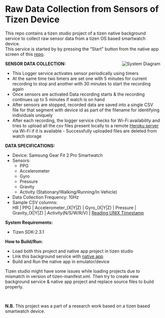 # Raw Data Collection from Sensors of Tizen Device 
This repo contains a tizen studio project of a tizen native background service to collect raw sensor data from a tizen OS based smartwatch device.  
This service is started by by pressing the “Start” button from the native app screen of this [repo](https://github.com/Subangkar/Gear-Fit-2-Sensor-Raw-Data-Sync).  
  
[<img align="right" alt="System Diagram" src="https://i.ibb.co/xqPthDP/image.png" />](https://i.ibb.co/xqPthDP/image.png)  
  
**SENSOR DATA COLLECTION:** 
- This Logger service activates sensor periodically using timers 
- At the same time two timers are set one with 5 minutes for current recording to stop and another with 30 minutes to start the recording again 
- Once sensors are activated Data recording starts & the recording continues up to 5 minutes if watch is on hand 
- After sensors are stopped, recorded data are saved into a single CSV file for that segment with device id as part of the filename for identifying individuals uniquely   
- After each recording, the logger service checks for Wi-Fi availability and tries to upload all the csv files present locally to a remote [Heroku server](http://hr-logger.herokuapp.com/data) via Wi-Fi if it is available - Successfully uploaded files are deleted from watch storage  
  
**DATA SPECIFICATIONS:**
- Device: Samsung Gear Fit 2 Pro Smartwatch
- Sensors:
  - PPG
  - Accelerometer 
  - Gyro 
  - Pressure 
  - Gravity 
  - Activity (Stationary/Walking/Running/In Vehicle) 
- Data Collection Frequency: 10Hz
- Sample CSV columns:  
HR | PPG | Accelerometer_(X|Y|Z) | Gyro_(X|Y|Z) | Pressure | Gravity_(X|Y|Z) | Activity(N/S/W/R/V) | [Reading UNIX Timestamp](https://www.epochconverter.com/)  
  
**System Requirements:**
  - Tizen SDK-2.3.1
  
**How to Build/Run:**
  - Load both this project and native app project in tizen studio
  - Link this background service with [native app](https://github.com/Subangkar/Gear-Fit-2-Sensor-Raw-Data-Sync)
  - Build and Run the native app in emulator/device
  
Tizen studio might have some issues while loading projects due to mismatch in version of tizen-manifest.xml. Then try to create new background service & native app project and replace source files to build properly.
  
<br />
  
**N.B.** This project was a part of a research work based on a tizen based smartwatch device.
